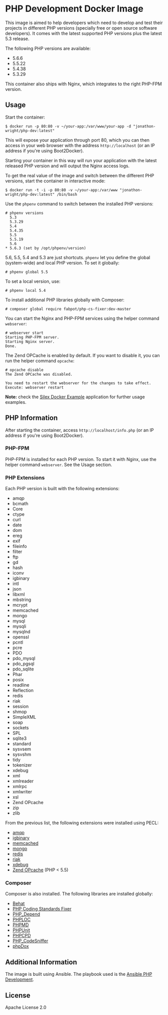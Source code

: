 # PHP Development Docker Image

This image is aimed to help developers which need to develop and test their projects in different PHP versions
(specially free or open source software developers). It comes with the latest supported PHP versions plus the latest
5.3 release.

The following PHP versions are available:

- 5.6.6
- 5.5.22
- 5.4.38
- 5.3.29

This container also ships with Nginx, which integrates to the right PHP-FPM version.


## Usage

Start the container:

    $ docker run -p 80:80 -v ~/your-app:/var/www/your-app -d "jonathon-wright/php-dev:latest"

This will expose your application through port 80, which you can then access in your web browser with the address `http://localhost` (or an IP address if you're using Boot2Docker).

Starting your container in this way will run your application with the latest released PHP version and will output
the Nginx access logs.

To get the real value of the image and switch between the different PHP versions, start the container in interactive
mode:

    $ docker run -t -i -p 80:80 -v ~/your-app:/var/www "jonathon-wright/php-dev:latest" /bin/bash

Use the `phpenv` command to switch between the installed PHP versions:

    # phpenv versions
      5.3
      5.3.29
      5.4
      5.4.35
      5.5
      5.5.19
      5.6
    * 5.6.3 (set by /opt/phpenv/version)

5.6, 5.5, 5.4 and 5.3 are just shortcuts. `phpenv` let you define the global (system-wide) and local PHP version. To
set it globally:

    # phpenv global 5.5

To set a local version, use:

    # phpenv local 5.4

To install additional PHP libraries globally with Composer:

    # composer global require fabpot/php-cs-fixer:dev-master

You can start the Nginx and PHP-FPM services using the helper command `webserver`:

    # webserver start
    Starting PHP-FPM server.
    Starting Nginx server.
    Done.

The Zend OPCache is enabled by default. If you want to disable it, you can run the helper command `opcache`:

    # opcache disable
    The Zend OPCache was disabled.

    You need to restart the webserver for the changes to take effect.
    Execute: webserver restart

**Note:** check the [Silex Docker Example][#github-silex-docker] application for further usage examples.


## PHP Information

After starting the container, access `http://localhost/info.php` (or an IP address if you're using Boot2Docker).


### PHP-FPM

PHP-FPM is installed for each PHP version. To start it with Nginx, use the helper command `webserver`. See the Usage
section.


### PHP Extensions

Each PHP version is built with the following extensions:

- amqp
- bcmath
- Core
- ctype
- curl
- date
- dom
- ereg
- exif
- fileinfo
- filter
- ftp
- gd
- hash
- iconv
- igbinary
- intl
- json
- libxml
- mbstring
- mcrypt
- memcached
- mongo
- mysql
- mysqli
- mysqlnd
- openssl
- pcntl
- pcre
- PDO
- pdo_mysql
- pdo_pgsql
- pdo_sqlite
- Phar
- posix
- readline
- Reflection
- redis
- riak
- session
- shmop
- SimpleXML
- soap
- sockets
- SPL
- sqlite3
- standard
- sysvsem
- sysvshm
- tidy
- tokenizer
- xdebug
- xml
- xmlreader
- xmlrpc
- xmlwriter
- xsl
- Zend OPcache
- zip
- zlib

From the previous list, the following extensions were installed using PECL:

- [amqp][#php-amqp]
- [igbinary][#php-igbinary]
- [memcached][#php-memcached]
- [mongo][#php-mongo]
- [redis][#php-redis]
- [riak][#php-riak]
- [xdebug][#php-xdebug]
- [Zend OPcache][#php-opcache] (PHP < 5.5)


### Composer

Composer is also installed. The following libraries are installed globally:

- [Behat][#behat]
- [PHP Coding Standards Fixer][#php-cs-fixer]
- [PHP_Depend][#phpdepend]
- [PHPLOC][#phploc]
- [PHPMD][#phpmd]
- [PHPUnit][#phpunit]
- [PHPCPD][#phpcpd]
- [PHP_CodeSniffer][#phpcodesniffer]
- [phpDox][#phpdox]


## Additional Information

The image is built using Ansible. The playbook used is the [Ansible PHP Development][#ansible-php-dev].


## License

Apache License 2.0


[#github-silex-docker]: https://github.com/eriksencosta/silex-docker-example
[#php-amqp]: http://pecl.php.net/package/amqp
[#php-igbinary]: http://pecl.php.net/package/igbinary
[#php-memcached]: http://pecl.php.net/package/memcached
[#php-mongo]: http://pecl.php.net/package/mongo
[#php-redis]: http://pecl.php.net/package/redis
[#php-riak]: http://pecl.php.net/package/riak
[#php-xdebug]: http://pecl.php.net/package/xdebug
[#php-opcache]: http://pecl.php.net/package/ZendOpcache
[#behat]: http://behat.org
[#php-cs-fixer]: http://cs.sensiolabs.org
[#phpdepend]: http://pdepend.org
[#phploc]: https://github.com/sebastianbergmann/phploc
[#phpmd]: http://phpmd.org
[#phpunit]: https://phpunit.de
[#phpcpd]: https://github.com/sebastianbergmann/phpcpd
[#phpcodesniffer]: https://github.com/squizlabs/PHP_CodeSniffer
[#phpdox]: http://phpdox.de
[#ansible-php-dev]: https://github.com/eriksencosta/ansible-php-dev
